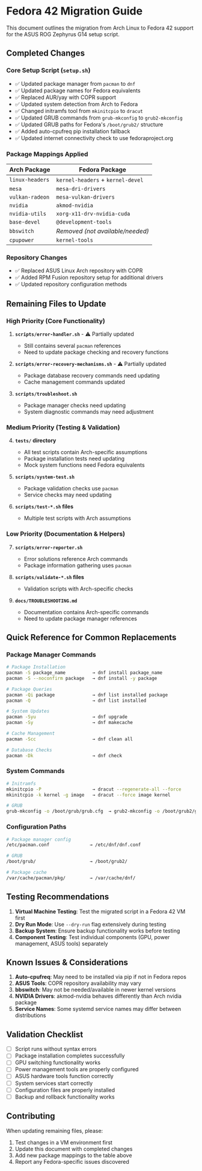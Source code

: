 # Fedora 42 Migration Guide

This document outlines the migration from Arch Linux to Fedora 42 support for the ASUS ROG Zephyrus G14 setup script.

## Completed Changes

### Core Setup Script (`setup.sh`)
- ✅ Updated package manager from `pacman` to `dnf`
- ✅ Updated package names for Fedora equivalents
- ✅ Replaced AUR/yay with COPR support
- ✅ Updated system detection from Arch to Fedora
- ✅ Changed initramfs tool from `mkinitcpio` to `dracut`
- ✅ Updated GRUB commands from `grub-mkconfig` to `grub2-mkconfig`
- ✅ Updated GRUB paths for Fedora's `/boot/grub2/` structure
- ✅ Added auto-cpufreq pip installation fallback
- ✅ Updated internet connectivity check to use fedoraproject.org

### Package Mappings Applied
| Arch Package | Fedora Package |
|--------------|----------------|
| `linux-headers` | `kernel-headers` + `kernel-devel` |
| `mesa` | `mesa-dri-drivers` |
| `vulkan-radeon` | `mesa-vulkan-drivers` |
| `nvidia` | `akmod-nvidia` |
| `nvidia-utils` | `xorg-x11-drv-nvidia-cuda` |
| `base-devel` | `@development-tools` |
| `bbswitch` | *Removed (not available/needed)* |
| `cpupower` | `kernel-tools` |

### Repository Changes
- ✅ Replaced ASUS Linux Arch repository with COPR
- ✅ Added RPM Fusion repository setup for additional drivers
- ✅ Updated repository configuration methods

## Remaining Files to Update

### High Priority (Core Functionality)
1. **`scripts/error-handler.sh`** - ⚠️ Partially updated
   - Still contains several `pacman` references
   - Need to update package checking and recovery functions

2. **`scripts/error-recovery-mechanisms.sh`** - ⚠️ Partially updated
   - Package database recovery commands need updating
   - Cache management commands updated

3. **`scripts/troubleshoot.sh`**
   - Package manager checks need updating
   - System diagnostic commands may need adjustment

### Medium Priority (Testing & Validation)
4. **`tests/` directory**
   - All test scripts contain Arch-specific assumptions
   - Package installation tests need updating
   - Mock system functions need Fedora equivalents

5. **`scripts/system-test.sh`**
   - Package validation checks use `pacman`
   - Service checks may need updating

6. **`scripts/test-*.sh` files**
   - Multiple test scripts with Arch assumptions

### Low Priority (Documentation & Helpers)
7. **`scripts/error-reporter.sh`**
   - Error solutions reference Arch commands
   - Package information gathering uses `pacman`

8. **`scripts/validate-*.sh` files**
   - Validation scripts with Arch-specific checks

9. **`docs/TROUBLESHOOTING.md`**
   - Documentation contains Arch-specific commands
   - Need to update package manager references

## Quick Reference for Common Replacements

### Package Manager Commands
```bash
# Package Installation
pacman -S package_name          → dnf install package_name
pacman -S --noconfirm package   → dnf install -y package

# Package Queries
pacman -Qi package              → dnf list installed package
pacman -Q                       → dnf list installed

# System Updates
pacman -Syu                     → dnf upgrade
pacman -Sy                      → dnf makecache

# Cache Management
pacman -Scc                     → dnf clean all

# Database Checks
pacman -Dk                      → dnf check
```

### System Commands
```bash
# Initramfs
mkinitcpio -P                   → dracut --regenerate-all --force
mkinitcpio -k kernel -g image   → dracut --force image kernel

# GRUB
grub-mkconfig -o /boot/grub/grub.cfg  → grub2-mkconfig -o /boot/grub2/grub.cfg
```

### Configuration Paths
```bash
# Package manager config
/etc/pacman.conf               → /etc/dnf/dnf.conf

# GRUB
/boot/grub/                    → /boot/grub2/

# Package cache
/var/cache/pacman/pkg/         → /var/cache/dnf/
```

## Testing Recommendations

1. **Virtual Machine Testing**: Test the migrated script in a Fedora 42 VM first
2. **Dry Run Mode**: Use `--dry-run` flag extensively during testing
3. **Backup System**: Ensure backup functionality works before testing
4. **Component Testing**: Test individual components (GPU, power management, ASUS tools) separately

## Known Issues & Considerations

1. **Auto-cpufreq**: May need to be installed via pip if not in Fedora repos
2. **ASUS Tools**: COPR repository availability may vary
3. **bbswitch**: May not be needed/available in newer kernel versions
4. **NVIDIA Drivers**: akmod-nvidia behaves differently than Arch nvidia package
5. **Service Names**: Some systemd service names may differ between distributions

## Validation Checklist

- [ ] Script runs without syntax errors
- [ ] Package installation completes successfully
- [ ] GPU switching functionality works
- [ ] Power management tools are properly configured
- [ ] ASUS hardware tools function correctly
- [ ] System services start correctly
- [ ] Configuration files are properly installed
- [ ] Backup and rollback functionality works

## Contributing

When updating remaining files, please:
1. Test changes in a VM environment first
2. Update this document with completed changes
3. Add new package mappings to the table above
4. Report any Fedora-specific issues discovered
